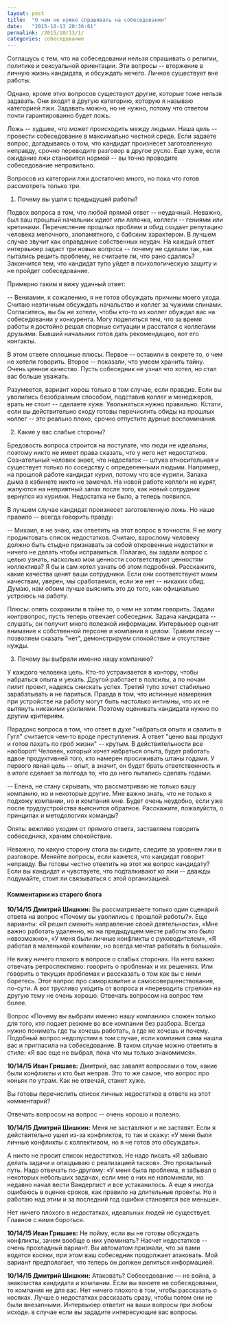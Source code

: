 ```yaml
---
layout: post
title:  "О чем не нужно спрашивать на собеседовании"
date:   "2015-10-13 20:36:01"
permalink: /2015/10/13/1/
categories: собеседование
---
```


Соглашусь с тем, что на собеседовании нельзя спрашивать о религии,
политике и сексуальной ориентации. Эти вопросы -- вторжение в личную
жизнь кандидата, и обсуждать нечего. Личное существует вне работы.

Однако, кроме этих вопросов существуют другие, которые тоже нельзя
задавать. Они входят в другую категорию, которую я называю категорией
лжи. Задавать можно, но не нужно, потому что ответом почти
гарантированно будет ложь.

Ложь -- худшее, что может происходить между людьми. Наша цель --
провести собеседование в максимально честной среде. Если задаете
вопрос, догадываясь о том, что кандидат произнесет заготовленную
неправду, срочно переводите разговор в другое русло. Еще хуже, если
ожидание лжи становится нормой -- вы точно проводите собеседование
неправильно.

Вопросов из категории лжи достаточно много, но пока что готов
рассмотреть только три.

1) Почему вы ушли с предыдущей работы?

Подвох вопроса в том, что любой прямой ответ -- неудачный. Неважно,
был ваш прошлый начальник идиот или лапочка, коллеги -- гениями или
кретинами. Перечисление прошлых проблем и обид создает репутацию
человека мелочного, злопамятного, с бабским характером. В лучшем
случае звучит как оправдание собственных неудач. На каждый ответ
интервьюер задаст три новых вопроса -- почему не сделали так, как
пытались решить проблему, не считаете ли, что рано сдались? Закончится
тем, что кандидат тупо уйдет в психологическую защиту и не пройдет
собеседование.

Примерно таким я вижу удачный ответ:

-- Вениамин, к сожалению, я не готов обсуждать причины моего
   ухода. Считаю неэтичным обсуждать начальство и коллег за чужими
   спинами. Согласитесь, вы бы не хотели, чтобы кто-то из коллег
   обуждал вас на собеседовании у конкурента. Могу поделиться тем, что
   за время работы я достойно решал спорные ситуации и расстался с
   коллегами друзьями. Бывший начальник готов дать рекомендацию, вот
   его контакты.

В этом ответе сплошные плюсы. Первое -- оставили в секрете то, о чем
не хотели говорить. Второе -- показали, что умеем хранить тайну. Очень
ценное качество. Пусть собеседник не узнал что хотел, но стал вас
больше уважать.

Разумеется, вариант хорош только в том случае, если правдив. Если вы
уволились безобразным способом, подставив коллег и менеджеров, врать
не стоит -- сделаете хуже. Увольняться нужно правильно. Кстати, если
вы действительно сходу готовы перечислить обиды на прошлых коллег --
это реально плохо, срочно отпустите дурные воспоминания.

2) Какие у вас слабые стороны?

Бредовость вопроса строится на постулате, что люди не идеальны,
поэтому никто не имеет права сказать, что у него нет
недостатков. Сознательный человек знает, что недостаток -- штука
относительная и существует только по соседству с определенными
людьми. Например, на прошлой работе кандидат курил, потому что все
курили. Запаха дыма в кабинете никто не замечал. На новой работе
коллеги не курят, жалуются на неприятный запах после того, как новый
сотрудник вернулся из курилки. Недостатка не было, а теперь появился.

В лучшем случае кандидат произнесет заготовленную ложь. Но наше
правило -- всегда говорить правду:

-- Михаил, я не знаю, как ответить на этот вопрос в точности. Я не
   могу продиктовать список недостатков. Считаю, взрослому человеку
   должно быть стыдно признавать за собой откровенные недостатки и
   ничего не делать чтобы исправиться. Полагаю, вы задали вопрос с
   целью узнать, насколько мои ценности соответствуют ценностям
   коллектива? Я бы и сам хотел узнать об этом подробней. Расскажите,
   какие качества ценят ваши сотрудники. Если они соответствуют моим
   качествам, уверен, мы сработаемся, если же нет -- никаких
   обид. Думаю, нам обоим лучше выяснить это до того, как официально
   устроюсь на работу.

Плюсы: опять сохранили в тайне то, о чем не хотим говорить. Задали
контрвопрос, пусть теперь отвечает собеседник. Задача кандидата --
слушать, он получит много полезной информации. Интервьюер оценит
внимание к собственной персоне и компании в целом. Травим леску --
позволяем сказать "нет", демонстрируем спокойствие и отсутствие нужды.

3) Почему вы выбрали именно нашу компанию?

У каждого человека цель. Кто-то устраивается в контору, чтобы
набраться опыта и уехать. Другой работает в полсилы, а по ночам пилит
проект, надеясь снискать успех. Третий тупо хочет стабильно
зарабатывать и не париться. Правда в том, что истинные намерения при
устройстве на работу могут быть настолько интимны, что их не вытянуть
никакими усилиями. Поэтому оценивать кандидата нужно по другим
критериям.

Парадокс вопроса в том, что ответ в духе "набраться опыта и свалить в
Гугл" считается чем-то вроде преступления. А ответ "ценю ваш продукт и
готов пахать по гроб жизни" -- крутым. В действительности все
наоборот! Человек, который хочет набраться опыта, будет работать вдвое
продуктивней того, кто намерен просиживать штаны годами. У первого
явная цель -- опыт, а значит, он будет брать ответственность и в итоге
сделает за полгода то, что до него пытались сделать годами.

-- Елена, не стану скрывать, что рассматриваю не только вашу компанию,
   но и некоторые другие. Мне важно знать, что не только я подхожу
   компании, но и компания мне. Будет очень неудобно, если уже после
   трудоустройства выяснится обратное. Расскажите, пожалуйста, о
   принципах и методологиях команды?

Опять: вежливо уходим от прямого ответа, заставляем говорить
собеседника, храним спокойствие.

Неважно, по какую сторону стола вы сидите, следите за уровнем лжи в
разговоре. Меняйте вопросы, если кажется, что кандидат говорит
неправду. Вы готовы честно ответить на этот же вопрос кандидату? Если
вы кандидат и чувствуете, что подталкивают ко лжи -- дважды подумайте,
стоит ли связываться с этой организацией.


#### Комментарии из старого блога


**10/14/15 Дмитрий Шишкин:** Вы рассматриваете только один сценарий
  ответа на вопрос «Почему вы уволились с прошлой работы?». Еще
  варианты: «Я решил сменить направление своей деятельности», «Мне
  важно работать удаленно, но на предыдущем месте работы это было
  невозможно», «У меня были личные конфликты с руководителем», «Я
  работал в маленькой компании, но всегда мечтал работать в большой».

Не вижу ничего плохого в вопросе о слабых сторонах. На него важно
отвечать ретроспективно: говорить о проблемах и их решениях. Или
говорить о текущих проблемах и рассказать о том как вы с ними
боретесь. Этот вопрос про саморазвитие и самосовершенствование,
по-сути. А вот трусливо уходить от вопроса и «переводить стрелки» на
другую тему не очень хорошо. Отвечать вопросом на вопрос тем более.

Вопрос «Почему вы выбрали именно нашу компанию» сложен только для
того, кто подает резюме во все компании без разбора. Всегда нужно
понимать где ты хочешь работать, а где не хочешь и почему. Подобный
вопрос недопустим в том случае, если компания сама нашла вас и
пригласила на собеседование. В таком случае можно ответить в стиле: «Я
вас еще не выбрал, пока что мы только знакомимся».


**10/14/15 Иван Гришаев:** Дмитрий, вас завалят вопросами о том, какие
  были конфликты и кто был неправ. Это то же самое, что вопрос про
  коньяк по утрам. Как не отвечай, станет хуже.

Вы готовы перечислить список личных недостатков в ответе на этот
комментарий?

Отвечать вопросом на вопрос -- очень хорошо и полезно.



**10/14/15 Дмитрий Шишкин:** Меня не заставляют и не заставят. Если я
  действительно ушел из-за конфликтов, то так и скажу: «У меня были
  личные конфликты с коллективом, но я не готов это обсуждать».

А никто не просит список недостатков. Не надо писать «Я забываю делать
задачи и опаздываю с реализацией тасков». Это провальный путь. Надо
отвечать по-другому: «У меня была проблема, я забывал о некоторых
небольших задачах, если мне о них не напоминали, но недавно начал
вести Вандерлист и все устаканилось. А еще я иногда ошибаюсь в оценке
сроков, как правило на длительные проекты. Но я работаю над этим и за
последний год ошибки становятся все меньше».

Нет ничего плохого в недостатках, идеальных людей не
существует. Главное с ними бороться.


**10/14/15 Иван Гришаев:** Не пойму, если вы не готовы обсуждать
конфликты, зачем вообще о них упоминать?  Насчет недостатков -- очень
прохладный вариант. Вы автоматом признали, что за вами водятся косяки,
при этом ваш собеседник продолжает атаковать. Мой вариант
предполагает, что теперь он должен делиться информацией.


**10/14/15 Дмитрий Шишкин:** Атаковать? Собеседование — не война, а
  знакомства кандидата и компании. Если вы воюете не собеседовании, то
  компания не для вас. Нет ничего плохого в том, чтобы рассказать о
  косяках. Лучше о недостатках рассказать сразу, чтобы потом они не
  были внезапными. Интервьюер ответит на ваши вопросы при любом
  исходе. в случае если вы зададите интересующие вас вопросы.

